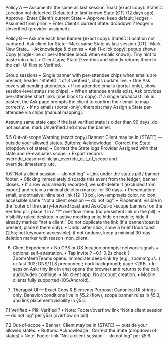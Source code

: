 ﻿Policy A — Assume it’s the same as last session
Toast (exact copy):
StateID: Location not detected. Defaulted to last known State (CT) (12 days ago).
Approve · Enter Client’s current State
• Approve: keep default; ledger = Assumed from prior.
• Enter Client’s current State: dropdown ? ledger = Unverified (provider-assigned).

Policy B — Ask me each time
Banner (exact copy):
StateID: Location not captured.
Ask client for State · Mark same State as last session (CT) · Mark New State… · Acknowledge & dismiss
• Ask (1-click copy): popup shows Copy (single-line or per-attendee block when emails known). Tiny hint to paste into chat.
• Client taps; StateID verifies and silently returns them to the call; UI flips to Verified.

Group sessions
• Single banner with per-attendee chips when emails are present; header “StateID: 1 of 3 verified”; chips update live.
• One Ask covers all pending attendees.
• If no attendee emails (portal-only), show session-level status (no chips).
• When attendee emails exist, Ask provides per-attendee short links (one block to copy). If a single broadcast link is pasted, the Ask page prompts the client to confirm their email to map correctly.
• If no emails (portal-only), therapist may Assign a State per-attendee via chips (manual mapping).

Assume same state cap: If the last verified state is older than 90 days, do not assume; mark Unverified and show the banner.

5.5 Out-of-scope Warning (exact copy)
Banner: Client may be in {STATE} — outside your allowed states.
Buttons: Acknowledge · Correct the State (dropdown of states)
• Correct the State logs Provider Assigned with that state and re-evaluates scope.
• Export records override_reason=clinician_override_out_of_scope and override_timestamp_utc.

5.6 “Not a client session — do not log”
• Link under the status pill / banner footer.
• Clicking immediately discards this event from the ledger; banner closes.
• If a row was already recorded, we soft-delete it (excluded from export) and retain a minimal deletion marker for 30 days.
• Presentation: small, unobtrusive inline text link (12–13 px), low-emphasis color, no icon; accessible name “Not a client session — do not log”.
• Placement: visible in the footer of the carry-forward toast and Ask/Out-of-scope banners; on the Verified pill, place it in a “?” overflow menu (no persistent link on the pill).
• Visibility rules: desktop in active meeting only; hide on mobile; hide if already marked “not a client.” Do not duplicate the link (if a banner/toast is present, place it there only).
• Undo: after click, show a brief Undo toast (2.5s; not keyboard accessible); if not undone, keep a minimal 30-day deletion marker with reason=non_client.

6. Client Experience
• No GPS or OS location prompts; network signals + optional self-attestation.
• Tap invite ? ~0.1–0.2s check ? Zoom/Meet/Teams opens.
Immediate deep-link try (e.g., zoommtg://…) or fast 302; DNS/TLS preconnect; dark background; page <2KB.
• In-session Ask: tiny link in chat opens the browser and returns to the call; audio/video continue.
• No client app. No account creation.
• Mobile clients fully supported (iOS/Android).

7. Therapist UI — Exact Copy & Elements
Purpose: Canonical UI strings only. Behavior/conditions live in §5.2 (flow), scope banner rules in §5.3, and link placement/visibility in §5.6.

7.1 Verified
• Pill: Verified ?
• Note: Footer/overflow link “Not a client session — do not log” per §5.6 (overflow on pill).

7.2 Out-of-scope
• Banner: Client may be in {STATE} — outside your allowed states.
• Buttons: Acknowledge · Correct the State (dropdown of states)
• Note: Footer link “Not a client session — do not log” per §5.6.

